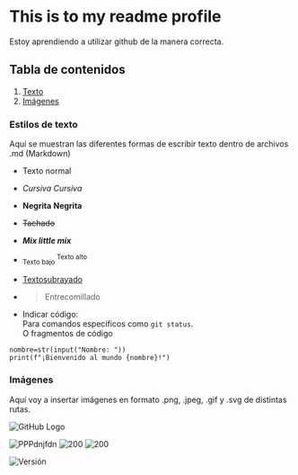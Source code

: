 # This is to my readme profile
Estoy aprendiendo a utilizar github de la manera correcta.

## Tabla de contenidos
1. [Texto](#estilos-de-texto)
2. [Imágenes](#rutas-de-imágene)


### Estilos de texto
Aquí se muestran las diferentes formas de escribir texto dentro de archivos .md (Markdown)
- Texto normal
* *Cursiva* _Cursiva_
- **Negrita** __Negrita__
* ~~Tachado~~
- ***Mix little mix***
* <sub> Texto bajo </sub> <sup> Texto alto </sup>
- <ins> Textosubrayado </ins>
* > Entrecomillado
- Indicar código:  
Para comandos específicos como `git status`.<br>
O fragmentos de código
```
nombre=str(input("Nombre: "))
print(f"¡Bienvenido al mundo {nombre}!")
```
### Imágenes
Aquí voy a insertar imágenes en formato .png, .jpeg, .gif y .svg de distintas rutas.

![GitHub Logo](https://github.githubassets.com/images/modules/logos_page/GitHub-Mark.png "GitHub Logo")

![PPPdnjfdn](https://i.giphy.com/media/v1.Y2lkPTc5MGI3NjExeGRrZGxnN3ZoMGE5MW5zbGZxb2k0MGdheHl6N2V5cGJwdGFwN3E1ZSZlcD12MV9pbnRlcm5hbF9naWZfYnlfaWQmY3Q9Zw/07YXmuBuhQYBduC6pH/giphy.gif)
![200](https://github.com/user-attachments/assets/6f1203cb-415d-432c-bfd8-0ba82ddd081e)
![200](https://github.com/user-attachments/assets/7c3eb2d4-4a67-4e81-8f88-cba5d1a7a8a7)

![Versión](https://img.shields.io/badge/version-1.0.0-blue)



